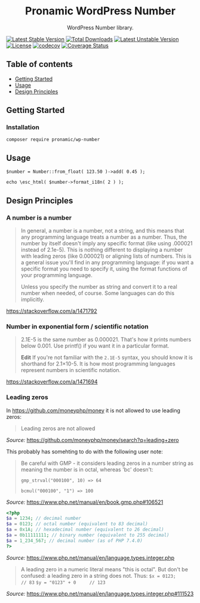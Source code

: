 <h1 align="center">Pronamic WordPress Number</h3>

<p align="center">
	WordPress Number library.
</p>

[![Latest Stable Version](http://poser.pugx.org/pronamic/wp-number/v)](https://packagist.org/packages/pronamic/wp-number)
[![Total Downloads](http://poser.pugx.org/pronamic/wp-number/downloads)](https://packagist.org/packages/pronamic/wp-number)
[![Latest Unstable Version](http://poser.pugx.org/pronamic/wp-number/v/unstable)](https://packagist.org/packages/pronamic/wp-number)
[![License](http://poser.pugx.org/pronamic/wp-number/license)](https://packagist.org/packages/pronamic/wp-number)
[![codecov](https://codecov.io/gh/pronamic/wp-number/branch/main/graph/badge.svg?token=NB3B1FS1CP)](https://codecov.io/gh/pronamic/wp-number)
[![Coverage Status](https://coveralls.io/repos/github/pronamic/wp-number/badge.svg?branch=main)](https://coveralls.io/github/pronamic/wp-number?branch=main)

## Table of contents

- [Getting Started](#getting-started)
- [Usage](#usage)
- [Design Principles](#design-principles)

## Getting Started

### Installation

```
composer require pronamic/wp-number
```

## Usage

```
$number = Number::from_float( 123.50 )->add( 0.45 );

echo \esc_html( $number->format_i18n( 2 ) );
```

## Design Principles

### A number is a number

> In general, a number is a number, not a string, and this means that any programming language treats a number as a number. Thus, the number by itself doesn't imply any specific format (like using .000021 instead of 2.1e-5). This is nothing different to displaying a number with leading zeros (like 0.000021) or aligning lists of numbers. This is a general issue you'll find in any programming language: if you want a specific format you need to specify it, using the format functions of your programming language.
> 
> Unless you specify the number as string and convert it to a real number when needed, of course. Some languages can do this implicitly.

https://stackoverflow.com/a/1471792

### Number in exponential form / scientific notation

> 2.1E-5 is the same number as 0.000021. That's how it prints numbers below 0.001. Use printf() if you want it in a particular format.
> 
> **Edit** If you're not familiar with the `2.1E-5` syntax, you should know it is shorthand for 2.1×10-5. It is how most programming languages represent numbers in scientific notation.

https://stackoverflow.com/a/1471694

### Leading zeros

In https://github.com/moneyphp/money it is not allowed to use leading zeros:

> Leading zeros are not allowed

_Source:_ https://github.com/moneyphp/money/search?q=leading+zero

This probably has somehting to do with the following user note:

> Be careful with GMP - it considers leading zeros in a number string as meaning the number is in octal, whereas 'bc' doesn't:
>
> `gmp_strval("000100", 10) => 64`
>
> `bcmul("000100", "1") => 100`

_Source:_ https://www.php.net/manual/en/book.gmp.php#106521

```php
<?php
$a = 1234; // decimal number
$a = 0123; // octal number (equivalent to 83 decimal)
$a = 0x1A; // hexadecimal number (equivalent to 26 decimal)
$a = 0b11111111; // binary number (equivalent to 255 decimal)
$a = 1_234_567; // decimal number (as of PHP 7.4.0)
?>
```

_Source:_ https://www.php.net/manual/en/language.types.integer.php

> A leading zero in a numeric literal means "this is octal". But don't be confused: a leading zero in a string does not. Thus:
> `$x = 0123;          // 83`
> `$y = "0123" + 0     // 123`

_Source:_ https://www.php.net/manual/en/language.types.integer.php#111523

